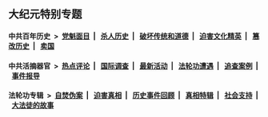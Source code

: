## 大纪元特别专题

#### 中共百年历史 &nbsp;>&nbsp; [党魁面目](indexes/nf1176107/README.md?08080430) &nbsp;| &nbsp; [杀人历史](indexes/nf1176106/README.md?08080430) &nbsp;| &nbsp; [破坏传统和道德](indexes/nf1176106/README.md?08080430) &nbsp;| &nbsp; [迫害文化精英](indexes/nf1176111/README.md?08080430) &nbsp;| &nbsp; [篡改历史](indexes/nf1176115/README.md?08080430) &nbsp;| &nbsp; [卖国](indexes/nf1176117/README.md?08080430) 

#### 中共活摘器官 &nbsp;>&nbsp; [热点评论](indexes/nf5879/README.md?08080430) &nbsp;| &nbsp; [国际调查](indexes/nf5947/README.md?08080430) &nbsp;| &nbsp; [最新活动](indexes/nf5883/README.md?08080430) &nbsp;| &nbsp; [法轮功遭遇](indexes/nf5881/README.md?08080430) &nbsp;| &nbsp; [追查案例](indexes/nf5880/README.md?08080430) &nbsp;| &nbsp; [事件报导](indexes/nf5877/README.md?08080430) 

#### 法轮功专辑 &nbsp;>&nbsp; [自焚伪案](indexes/nf5562/README.md?08080430) &nbsp;| &nbsp; [迫害真相](indexes/nf4379/README.md?08080430) &nbsp;| &nbsp; [历史事件回顾](indexes/nf5793/README.md?08080430) &nbsp;| &nbsp; [真相特辑](indexes/nf4389/README.md?08080430) &nbsp;| &nbsp; [社会支持](indexes/nf4386/README.md?08080430) &nbsp;| &nbsp; [大法徒的故事](indexes/nf1147481/README.md?08080430) 
